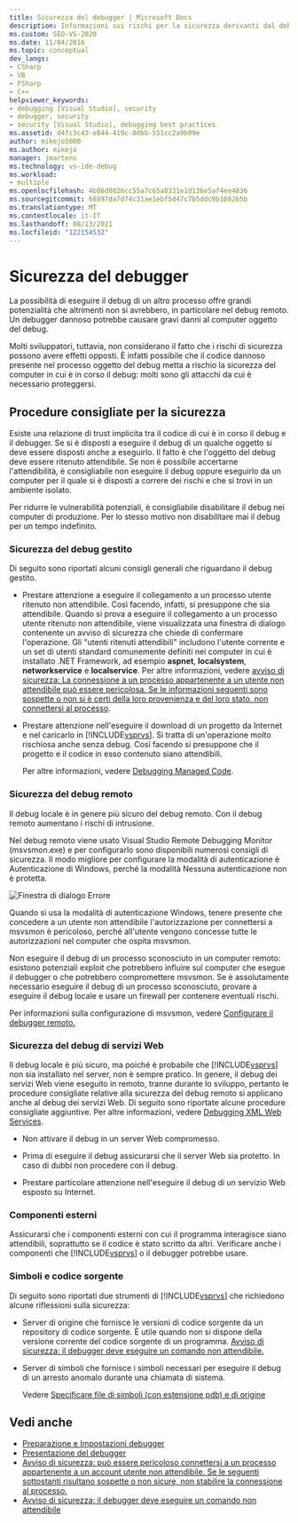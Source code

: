 ```yaml
---
title: Sicurezza del debugger | Microsoft Docs
description: Informazioni sui rischi per la sicurezza derivanti dal debug, sui rischi sia per il computer di debug che per il computer in fase di debug. Seguire le raccomandazioni per ridurre al minimo i rischi.
ms.custom: SEO-VS-2020
ms.date: 11/04/2016
ms.topic: conceptual
dev_langs:
- CSharp
- VB
- FSharp
- C++
helpviewer_keywords:
- debugging [Visual Studio], security
- debugger, security
- security [Visual Studio], debugging best practices
ms.assetid: d4fc3c43-e844-419c-8dbb-551cc2a9b09e
author: mikejo5000
ms.author: mikejo
manager: jmartens
ms.technology: vs-ide-debug
ms.workload:
- multiple
ms.openlocfilehash: 4b86d0826cc55a7c65a0331e1d136e5af4ee4836
ms.sourcegitcommit: 68897da7d74c31ae1ebf5d47c7b5ddc9b108265b
ms.translationtype: MT
ms.contentlocale: it-IT
ms.lasthandoff: 08/13/2021
ms.locfileid: "122154532"
---
```

# <a name="debugger-security"></a>Sicurezza del debugger
La possibilità di eseguire il debug di un altro processo offre grandi potenzialità che altrimenti non si avrebbero, in particolare nel debug remoto. Un debugger dannoso potrebbe causare gravi danni al computer oggetto del debug.

 Molti sviluppatori, tuttavia, non considerano il fatto che i rischi di sicurezza possono avere effetti opposti. È infatti possibile che il codice dannoso presente nel processo oggetto del debug metta a rischio la sicurezza del computer in cui è in corso il debug: molti sono gli attacchi da cui è necessario proteggersi.

## <a name="security-best-practices"></a>Procedure consigliate per la sicurezza
 Esiste una relazione di trust implicita tra il codice di cui è in corso il debug e il debugger. Se si è disposti a eseguire il debug di un qualche oggetto si deve essere disposti anche a eseguirlo. Il fatto è che l'oggetto del debug deve essere ritenuto attendibile. Se non è possibile accertarne l'attendibilità, è consigliabile non eseguire il debug oppure eseguirlo da un computer per il quale si è disposti a correre dei rischi e che si trovi in un ambiente isolato.

 Per ridurre le vulnerabilità potenziali, è consigliabile disabilitare il debug nei computer di produzione. Per lo stesso motivo non disabilitare mai il debug per un tempo indefinito.

### <a name="managed-debugging-security"></a>Sicurezza del debug gestito
 Di seguito sono riportati alcuni consigli generali che riguardano il debug gestito.

- Prestare attenzione a eseguire il collegamento a un processo utente ritenuto non attendibile. Così facendo, infatti, si presuppone che sia attendibile. Quando si prova a eseguire il collegamento a un processo utente ritenuto non attendibile, viene visualizzata una finestra di dialogo contenente un avviso di sicurezza che chiede di confermare l'operazione. Gli "utenti ritenuti attendibili" includono l'utente corrente e un set di utenti standard comunemente definiti nei computer in cui è installato .NET Framework, ad esempio **aspnet**, **localsystem**, **networkservice** e **localservice**. Per altre informazioni, vedere [avviso di sicurezza: La connessione a un processo appartenente a un utente non attendibile può essere pericolosa. Se le informazioni seguenti sono sospette o non si è certi della loro provenienza e del loro stato, non connettersi al processo](../debugger/security-warning-attaching-to-a-process-owned-by-an-untrusted-user.md).

- Prestare attenzione nell'eseguire il download di un progetto da Internet e nel caricarlo in [!INCLUDE[vsprvs](../code-quality/includes/vsprvs_md.md)]. Si tratta di un'operazione molto rischiosa anche senza debug. Così facendo si presuppone che il progetto e il codice in esso contenuto siano attendibili.

  Per altre informazioni, vedere [Debugging Managed Code](../debugger/debugging-managed-code.md).

### <a name="remote-debugging-security"></a>Sicurezza del debug remoto
 Il debug locale è in genere più sicuro del debug remoto. Con il debug remoto aumentano i rischi di intrusione.

 Nel debug remoto viene usato Visual Studio Remote Debugging Monitor (msvsmon.exe) e per configurarlo sono disponibili numerosi consigli di sicurezza. Il modo migliore per configurare la modalità di autenticazione è Autenticazione di Windows, perché la modalità Nessuna autenticazione non è protetta.

 ![Finestra di dialogo Errore](../debugger/media/dbg_err_remotepermissionschanged.png "DBG_ERR_RemotePermissionsChanged")

 Quando si usa la modalità di autenticazione Windows, tenere presente che concedere a un utente non attendibile l'autorizzazione per connettersi a msvsmon è pericoloso, perché all'utente vengono concesse tutte le autorizzazioni nel computer che ospita msvsmon.

 Non eseguire il debug di un processo sconosciuto in un computer remoto: esistono potenziali exploit che potrebbero influire sul computer che esegue il debugger o che potrebbero compromettere msvsmon. Se è assolutamente necessario eseguire il debug di un processo sconosciuto, provare a eseguire il debug locale e usare un firewall per contenere eventuali rischi.

 Per informazioni sulla configurazione di msvsmon, vedere [Configurare il debugger remoto.](../debugger/remote-debugging.md#bkmk_setup)

### <a name="web-services-debugging-security"></a>Sicurezza del debug di servizi Web
 Il debug locale è più sicuro, ma poiché è probabile che [!INCLUDE[vsprvs](../code-quality/includes/vsprvs_md.md)] non sia installato nel server, non è sempre pratico. In genere, il debug dei servizi Web viene eseguito in remoto, tranne durante lo sviluppo, pertanto le procedure consigliate relative alla sicurezza del debug remoto si applicano anche al debug dei servizi Web. Di seguito sono riportate alcune procedure consigliate aggiuntive. Per altre informazioni, vedere [Debugging XML Web Services](/previous-versions/ms241873(v=vs.100)).

- Non attivare il debug in un server Web compromesso.

- Prima di eseguire il debug assicurarsi che il server Web sia protetto. In caso di dubbi non procedere con il debug.

- Prestare particolare attenzione nell'eseguire il debug di un servizio Web esposto su Internet.

### <a name="external-components"></a>Componenti esterni
 Assicurarsi che i componenti esterni con cui il programma interagisce siano attendibili, soprattutto se il codice è stato scritto da altri. Verificare anche i componenti che [!INCLUDE[vsprvs](../code-quality/includes/vsprvs_md.md)] o il debugger potrebbe usare.

### <a name="symbols-and-source-code"></a>Simboli e codice sorgente
 Di seguito sono riportati due strumenti di [!INCLUDE[vsprvs](../code-quality/includes/vsprvs_md.md)] che richiedono alcune riflessioni sulla sicurezza:

- Server di origine che fornisce le versioni di codice sorgente da un repository di codice sorgente. È utile quando non si dispone della versione corrente del codice sorgente di un programma. [Avviso di sicurezza: il debugger deve eseguire un comando non attendibile.](../debugger/security-warning-debugger-must-execute-untrusted-command.md)

- Server di simboli che fornisce i simboli necessari per eseguire il debug di un arresto anomalo durante una chiamata di sistema.

  Vedere [Specificare file di simboli (con estensione pdb) e di origine](../debugger/specify-symbol-dot-pdb-and-source-files-in-the-visual-studio-debugger.md)

## <a name="see-also"></a>Vedi anche
- [Preparazione e Impostazioni debugger](../debugger/debugger-settings-and-preparation.md)
- [Presentazione del debugger](../debugger/debugger-feature-tour.md)
- [Avviso di sicurezza: può essere pericoloso connettersi a un processo appartenente a un account utente non attendibile. Se le seguenti sottostanti risultano sospette o non sicure, non stabilire la connessione al processo.](../debugger/security-warning-attaching-to-a-process-owned-by-an-untrusted-user.md)
- [Avviso di sicurezza: il debugger deve eseguire un comando non attendibile](../debugger/security-warning-debugger-must-execute-untrusted-command.md)
